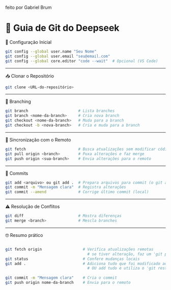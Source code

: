 feito por Gabriel Brum

# 📌 Guia de Git do Deepseek

🔧 Configuração Inicial
```bash
git config --global user.name "Seu Nome"
git config --global user.email "seu@email.com"
git config --global core.editor "code --wait"  # Opcional (VS Code)
```
---

📥 Clonar o Repositório
```bash
git clone <URL-do-repositório>
```

--- 

🌿 Branching 
```bash
git branch                      # Lista branches
git branch <nome-da-branch>     # Cria nova branch
git checkout <nome-da-branch>   # Muda para a branch
git checkout -b <nova-branch>   # Cria e muda para a branch
```

---

🔄 Sincronização com o Remoto
```bash
git fetch                       # Busca atualizações sem modificar código
git pull origin <branch>        # Puxa alterações e faz merge
git push origin <sua-branch>    # Envia alterações para o remoto
```

---

💾 Commits
```bash
git add <arquivo> ou git add .  # Prepara arquivos para commit (o git add . faz com que todos os arquivos modificados sejam adicionados ao commit)
git commit -m "Mensagem clara"  # Registra alterações
git commit --amend              # Corrige último commit (local)
```

---

⚠️ Resolução de Conflitos
```bash
git diff                        # Mostra diferenças
git merge <branch>              # Mescla branches
```

---

🤓 Resumo prático 

```bash

git fetch origin                  # Verifica atualizações remotas
                                    # se tiver alteração, faz um 'git pull origin nome-da-branch'
git status                        # Confere mudanças locais
git add .                         # Adiciona tudo que foi modificado ao stage (se n quiser add tudo é só ir add um por um 
                                    # OU add tudo e utiliza o 'git restore --staged' para tirar apenas os que não deseja)
                              
git commit -m "Mensagem clara"    # Cria o commit
git push origin nome-da-branch    # Envia para o remoto

```
